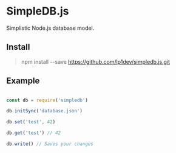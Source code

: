 # SimpleDB.js

Simplistic Node.js database model.

## Install

> npm install --save https://github.com/lp1dev/simpledb.js.git

## Example

```javascript

const db = require('simpledb')

db.initSync('database.json')

db.set('test', 42)

db.get('test') // 42

db.write() // Saves your changes

